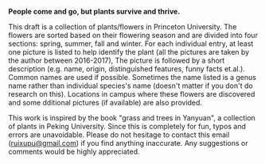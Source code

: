 **People come and go, but plants survive and thrive.**

This draft is a collection of plants/flowers in Princeton University. The flowers are sorted based on their flowering season and are divided into four sections: spring, summer, fall and winter. For each individual entry, at least one picture is listed to help identify the plant (all the pictures are taken by the author between 2016-2017), The picture is followed by a short description (e.g. name, origin, distinguished features, funny facts et.al.). Common names are used if possible. Sometimes the name listed is a genus name rather than individual species's name (doesn't matter if you don't do research on this). Locations in campus where these flowers are discovered and some dditional pictures (if available) are also provided.

This work is inspired by the book "grass and trees in Yanyuan", a collection of plants in Peking University.
Since this is completely for fun, typos and errors are unavoidable. Please do not hesitage to contact this email (ruixupu@gmail.com) if you find anything inaccurate. Any suggestions or comments would be highly appreciated.

